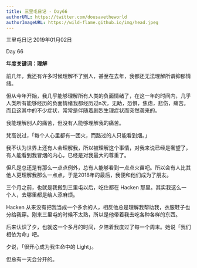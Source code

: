 ```yaml
---
title: 三里屯日记 - Day66
authorURL: https://twitter.com/dousavetheworld
authorImageURL: https://wild-flame.github.io/img/head.jpeg
---
```


三里屯日记 2019年01月02日

Day 66 

**年度关键词：理解**

前几年，我还有许多时候理解不了别人，甚至在去年，我都还无法理解所谓抑郁情绪。

但从今年开始，我几乎能够理解所有人类的负面情绪了，在这一年的时间内，几乎人类所有能够经历的负面情绪我都经历过n次，无助，恐惧，焦虑，悲伤，痛苦。而且这其中的不少症状，常常是伴随着剧烈生理症状而突然袭来的。

我能理解别人的痛苦，但没有人能够理解我的痛苦。

梵高说过，「每个人心里都有一团火，而路过的人只能看到烟。」

我不认为世界上还有人会理解我，所以被理解这个事情，对我来说已经是奢望了，有人能看到我冒烟的内心，已经是对我最大的尊重了。

但凡是总还是有那么一点点例外，总有人能够看到一点点火苗吧。所以会有人比其他人更理解我那么一点点，于是2018年的最后，我便和他们成为了朋友。

三个月之前，也就是我搬到三里屯以后，吃住都在 Hacken 那里。其实我这么一个人，去哪里都是给人添麻烦。

Hacken 从来没有把我当成一个多余的人，相反他总是理解我帮助我，衣服鞋子也分给我穿。刚来三里屯的时候不太熟，所以是他带着我去吃各种各样的东西。

后来认识了夕，也就这一个多月的时间，夕陪着我度过了每一个周末。她说「我们相依为命」吧。

夕说，「很开心成为我生命中的 Light」。

但总有一天会分开的。